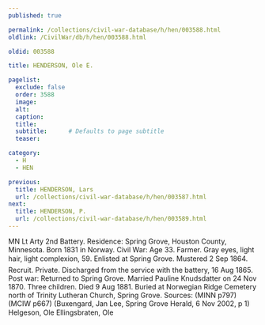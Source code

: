 ```yaml
---
published: true

permalink: /collections/civil-war-database/h/hen/003588.html
oldlink: /CivilWar/db/h/hen/003588.html

oldid: 003588

title: HENDERSON, Ole E.

pagelist:
  exclude: false
  order: 3588
  image: 
  alt:
  caption:
  title:
  subtitle:      # Defaults to page subtitle
  teaser:

category: 
  - H 
  - HEN

previous:
  title: HENDERSON, Lars
  url: /collections/civil-war-database/h/hen/003587.html  
next:
  title: HENDERSON, P.
  url: /collections/civil-war-database/h/hen/003589.html   
---
```

MN Lt Arty 2nd Battery. Residence: Spring Grove, Houston County, Minnesota. Born 1831 in Norway. Civil War: Age 33. Farmer. Gray eyes, light hair, light complexion, 5&#146;9&#148;. Enlisted at Spring Grove. Mustered 2 Sep 1864. Recruit. Private. Discharged from the service with the battery, 16 Aug 1865. Post war: Returned to Spring Grove. Married Pauline Knudsdatter on 24 Nov 1870. Three children. Died 9 Aug 1881. Buried at Norwegian Ridge Cemetery north of Trinity Lutheran Church, Spring Grove. Sources: (MINN p797) (MCIW p667) (Buxengard, Jan Lee, Spring Grove Herald, 6 Nov 2002, p 1) &#147;Helgeson, Ole&#148; &#147;Ellingsbraten, Ole&#148;